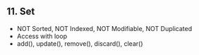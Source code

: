 ## 11. Set
 - NOT Sorted, NOT Indexed, NOT Modifiable, NOT Duplicated
 - Access with loop
 - add(), update(), remove(), discard(), clear()
